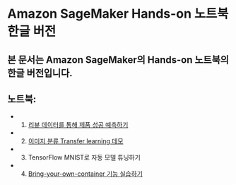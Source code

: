 # Amazon SageMaker Hands-on 노트북 한글 버전

## 본 문서는 Amazon SageMaker의 Hands-on 노트북의 한글 버전입니다. 

## 노트북:
- 1. [리뷰 데이터를 통해 제품 성공 예측하기](video-game-sales-xgboost.ipynb)
- 2. [이미지 분류 Transfer learning 데모](Image-classification-transfer-learning.ipynb)
- 3. TensorFlow MNIST로 자동 모델 튜닝하기
- 4. [Bring-your-own-container 기능 실습하기](scikit_bring_your_own/scikit_bring_your_own.ipynb)



